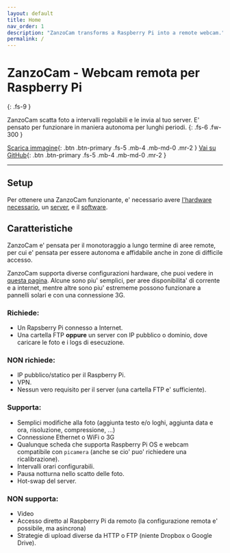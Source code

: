 ```yaml
---
layout: default
title: Home
nav_order: 1
description: "ZanzoCam transforms a Raspberry Pi into a remote webcam."
permalink: /
---
```


# ZanzoCam - Webcam remota per Raspberry Pi
{: .fs-9 }

ZanzoCam scatta foto a intervalli regolabili e le invia al tuo server. E' pensato per funzionare in maniera autonoma per lunghi periodi.
{: .fs-6 .fw-300 }

[Scarica immagine](https://github.com/ZanSara/zanzocam/releases/latest/){: .btn .btn-primary .fs-5 .mb-4 .mb-md-0 .mr-2 } [Vai su GitHub](https://github.com/ZanSara/zanzocam){: .btn .btn-primary .fs-5 .mb-4 .mb-md-0 .mr-2 }

-----

## Setup

Per ottenere una ZanzoCam funzionante, e' necessario avere [l'hardware necessario](hardware-setup), un [server](software-setup#server), e il [software](software-setup#raspberry).

## Caratteristiche

ZanzoCam e' pensata per il monotoraggio a lungo termine di aree remote, per cui e' pensata per essere autonoma e affidabile anche in zone di difficile accesso.

ZanzoCam supporta diverse configurazioni hardware, che puoi vedere in [questa pagina](hardware-setup). Alcune sono piu' semplici, per aree disponibilita' di corrente e a internet, mentre altre sono piu' estrememe possono funzionare a pannelli solari e con una connessione 3G.

### Richiede:
- Un Rapsberry Pi connesso a Internet.
- Una cartella FTP **oppure** un server con IP pubblico o dominio, dove caricare le foto e i logs di esecuzione.

### NON richiede:
- IP pubblico/statico per il Raspberry Pi.
- VPN.
- Nessun vero requisito per il server (una cartella FTP e' sufficiente).

### Supporta:
- Semplici modifiche alla foto (aggiunta testo e/o loghi, aggiunta data e ora, risoluzione, compressione, ...)
- Connessione Ethernet o WiFi o 3G
- Qualunque scheda che supporta Raspberry Pi OS e webcam compatibile con `picamera` (anche se cio' puo' richiedere una ricalibrazione).
- Intervalli orari configurabili.
- Pausa notturna nello scatto delle foto.
- Hot-swap del server.

### NON supporta:
- Video
- Accesso diretto al Raspberry Pi da remoto (la configurazione remota e' possibile, ma asincrona)
- Strategie di upload diverse da HTTP o FTP (niente Dropbox o Google Drive).

